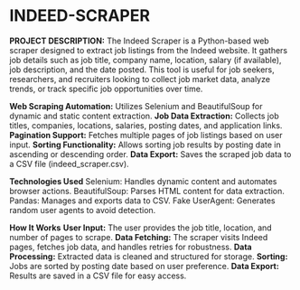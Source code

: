 # INDEED-SCRAPER
**PROJECT DESCRIPTION:**
The Indeed Scraper is a Python-based web scraper designed to extract job listings from the Indeed
website. It gathers job details such as job title, company name, location, salary (if available), job
description, and the date posted. This tool is useful for job seekers, researchers, and recruiters
looking to collect job market data, analyze trends, or track specific job opportunities over time.

**Web Scraping Automation:**
Utilizes Selenium and BeautifulSoup for dynamic and static content extraction.
**Job Data Extraction:**
Collects job titles, companies, locations, salaries, posting dates, and application links.
**Pagination Support:**
Fetches multiple pages of job listings based on user input.
**Sorting Functionality:**
Allows sorting job results by posting date in ascending or descending order.
**Data Export:**
Saves the scraped job data to a CSV file (indeed_scraper.csv).

**Technologies Used**
Selenium:
Handles dynamic content and automates browser actions.
BeautifulSoup: Parses HTML content for data extraction.
Pandas: Manages and exports data to CSV.
Fake UserAgent: Generates random user agents to avoid detection.

**How It Works**
**User Input:**
The user provides the job title, location, and number of pages to scrape.
**Data Fetching:**
The scraper visits Indeed pages, fetches job data, and handles retries for robustness.
**Data Processing:**
Extracted data is cleaned and structured for storage.
**Sorting:**
Jobs are sorted by posting date based on user preference.
**Data Export:**
Results are saved in a CSV file for easy access.








